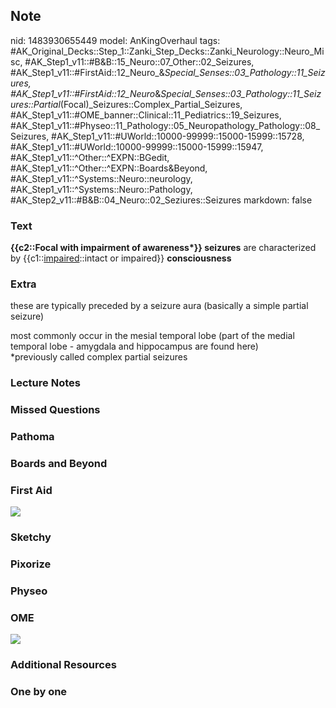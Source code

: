 ## Note
nid: 1483930655449
model: AnKingOverhaul
tags: #AK_Original_Decks::Step_1::Zanki_Step_Decks::Zanki_Neurology::Neuro_Misc, #AK_Step1_v11::#B&B::15_Neuro::07_Other::02_Seizures, #AK_Step1_v11::#FirstAid::12_Neuro_&_Special_Senses::03_Pathology::11_Seizures, #AK_Step1_v11::#FirstAid::12_Neuro_&_Special_Senses::03_Pathology::11_Seizures::Partial_(Focal)_Seizures::Complex_Partial_Seizures, #AK_Step1_v11::#OME_banner::Clinical::11_Pediatrics::19_Seizures, #AK_Step1_v11::#Physeo::11_Pathology::05_Neuropathology_Pathology::08_Seizures, #AK_Step1_v11::#UWorld::10000-99999::15000-15999::15728, #AK_Step1_v11::#UWorld::10000-99999::15000-15999::15947, #AK_Step1_v11::^Other::^EXPN::BGedit, #AK_Step1_v11::^Other::^EXPN::Boards&Beyond, #AK_Step1_v11::^Systems::Neuro::neurology, #AK_Step1_v11::^Systems::Neuro::Pathology, #AK_Step2_v11::#B&B::04_Neuro::02_Seziures::Seizures
markdown: false

### Text
<div>
  <div>
    <b>{{c2::Focal with impairment of awareness*}} seizures</b> are
    characterized by {{c1::<u>impaired</u>::intact or impaired}}
    <b>consciousness</b>
  </div>
</div>

### Extra
these are typically preceded by a seizure aura (basically a simple
partial seizure)
<div>
  most commonly occur in the mesial temporal lobe (part of the
  medial temporal lobe - amygdala and hippocampus are found here)
</div>
<div>
  *previously called complex partial seizures
</div>

### Lecture Notes


### Missed Questions


### Pathoma


### Boards and Beyond


### First Aid
<img src="tmpfGegH9.png">

### Sketchy


### Pixorize


### Physeo


### OME
<div class="ome-widget">
  <a href=
  "https://onlinemeded.org/spa/pediatrics/seizures/acquire?ref=anki">
  <img src="_OME_AnkiFlashcards_Lesson_3.png"></a>
</div>

### Additional Resources


### One by one

